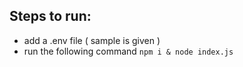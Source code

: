 ## Steps to run:
- add a .env  file ( sample is given )
- run the following command
```npm i & node index.js```
